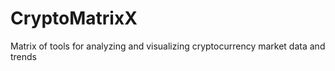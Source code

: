 # CryptoMatrixX
Matrix of tools for analyzing and visualizing cryptocurrency market data and trends

